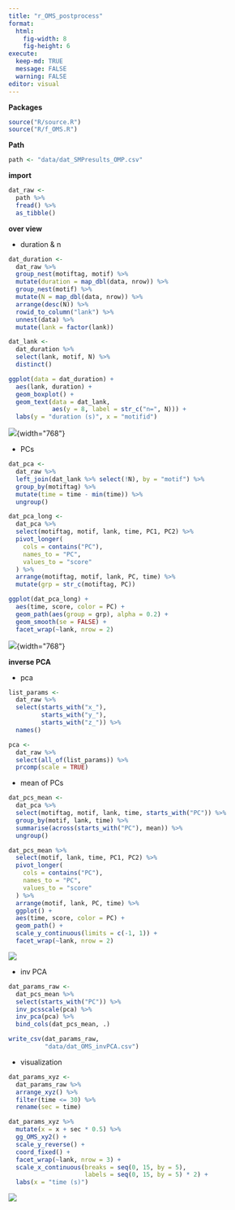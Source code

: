 ```yaml
---
title: "r_OMS_postprocess"
format: 
  html: 
    fig-width: 8
    fig-height: 6
execute: 
  keep-md: TRUE
  message: FALSE
  warning: FALSE
editor: visual
---
```


**Packages**

``` {.r .cell-code}
source("R/source.R")
source("R/f_OMS.R")
```

**Path**

``` {.r .cell-code}
path <- "data/dat_SMPresults_OMP.csv"
```

**import**

``` {.r .cell-code}
dat_raw <- 
  path %>% 
  fread() %>% 
  as_tibble()
```


**over view**

-   duration & n

``` {.r .cell-code}
dat_duration <-
  dat_raw %>% 
  group_nest(motiftag, motif) %>% 
  mutate(duration = map_dbl(data, nrow)) %>% 
  group_nest(motif) %>% 
  mutate(N = map_dbl(data, nrow)) %>% 
  arrange(desc(N)) %>% 
  rowid_to_column("lank") %>% 
  unnest(data) %>% 
  mutate(lank = factor(lank))

dat_lank <-
  dat_duration %>% 
  select(lank, motif, N) %>% 
  distinct()
```

``` {.r .cell-code}
ggplot(data = dat_duration) +
  aes(lank, duration) +
  geom_boxplot() +
  geom_text(data = dat_lank,
            aes(y = 8, label = str_c("n=", N))) +
  labs(y = "duration (s)", x = "motifid")
```

![](r_OMS_postprocess_files/figure-html/unnamed-chunk-5-1.png){width="768"}

-   PCs

``` {.r .cell-code}
dat_pca <-
  dat_raw %>% 
  left_join(dat_lank %>% select(!N), by = "motif") %>% 
  group_by(motiftag) %>% 
  mutate(time = time - min(time)) %>% 
  ungroup()

dat_pca_long <-
  dat_pca %>% 
  select(motiftag, motif, lank, time, PC1, PC2) %>% 
  pivot_longer(
    cols = contains("PC"),
    names_to = "PC",
    values_to = "score"
  ) %>% 
  arrange(motiftag, motif, lank, PC, time) %>% 
  mutate(grp = str_c(motiftag, PC))
```

``` {.r .cell-code}
ggplot(dat_pca_long) +
  aes(time, score, color = PC) +
  geom_path(aes(group = grp), alpha = 0.2) +
  geom_smooth(se = FALSE) +
  facet_wrap(~lank, nrow = 2)
```

![](r_OMS_postprocess_files/figure-html/unnamed-chunk-7-1.png){width="768"}

**inverse PCA**

-   pca

``` {.r .cell-code}
list_params <-
  dat_raw %>% 
  select(starts_with("x_"),
         starts_with("y_"),
         starts_with("z_")) %>% 
  names()

pca <-
  dat_raw %>% 
  select(all_of(list_params)) %>% 
  prcomp(scale = TRUE)
```

-   mean of PCs

``` {.r .cell-code}
dat_pcs_mean <-
  dat_pca %>% 
  select(motiftag, motif, lank, time, starts_with("PC")) %>% 
  group_by(motif, lank, time) %>% 
  summarise(across(starts_with("PC"), mean)) %>% 
  ungroup()
```

``` {.r .cell-code}
dat_pcs_mean %>% 
  select(motif, lank, time, PC1, PC2) %>% 
  pivot_longer(
    cols = contains("PC"),
    names_to = "PC",
    values_to = "score"
  ) %>% 
  arrange(motif, lank, PC, time) %>% 
  ggplot() +
  aes(time, score, color = PC) +
  geom_path() +
  scale_y_continuous(limits = c(-1, 1)) +
  facet_wrap(~lank, nrow = 2)
```

![](r_OMS_postprocess_files/figure-html/unnamed-chunk-10-1.png)

-   inv PCA

``` {.r .cell-code}
dat_params_raw <-
  dat_pcs_mean %>% 
  select(starts_with("PC")) %>% 
  inv_pcsscale(pca) %>% 
  inv_pca(pca) %>% 
  bind_cols(dat_pcs_mean, .)

write_csv(dat_params_raw,
          "data/dat_OMS_invPCA.csv")
```

-   visualization

``` {.r .cell-code}
dat_params_xyz <-
  dat_params_raw %>% 
  arrange_xyz() %>% 
  filter(time <= 30) %>% 
  rename(sec = time)
```

``` {.r .cell-code}
dat_params_xyz %>% 
  mutate(x = x + sec * 0.5) %>% 
  gg_OMS_xy2() +
  scale_y_reverse() +
  coord_fixed() +
  facet_wrap(~lank, nrow = 3) +
  scale_x_continuous(breaks = seq(0, 15, by = 5),
                     labels = seq(0, 15, by = 5) * 2) +
  labs(x = "time (s)")
```

![](r_OMS_postprocess_files/figure-html/unnamed-chunk-13-1.png)
